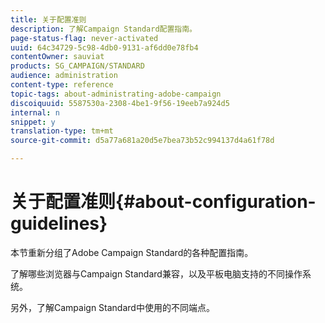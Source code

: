 ```yaml
---
title: 关于配置准则
description: 了解Campaign Standard配置指南。
page-status-flag: never-activated
uuid: 64c34729-5c98-4db0-9131-af6dd0e78fb4
contentOwner: sauviat
products: SG_CAMPAIGN/STANDARD
audience: administration
content-type: reference
topic-tags: about-administrating-adobe-campaign
discoiquuid: 5587530a-2308-4be1-9f56-19eeb7a924d5
internal: n
snippet: y
translation-type: tm+mt
source-git-commit: d5a77a681a20d5e7bea73b52c994137d4a61f78d

---
```



# 关于配置准则{#about-configuration-guidelines}

本节重新分组了Adobe Campaign Standard的各种配置指南。

了解哪些浏览器与Campaign Standard兼容，以及平板电脑支持的不同操作系统。

另外，了解Campaign Standard中使用的不同端点。
